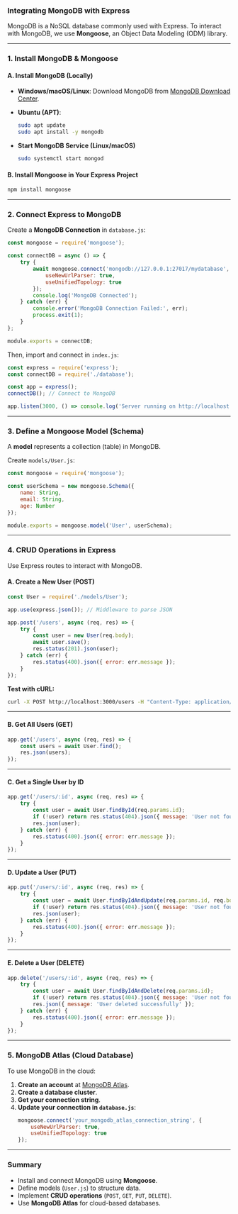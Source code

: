 ### Integrating MongoDB with Express  

MongoDB is a NoSQL database commonly used with Express. To interact with MongoDB, we use **Mongoose**, an Object Data Modeling (ODM) library.

---

### 1. **Install MongoDB & Mongoose**  
#### **A. Install MongoDB (Locally)**
- **Windows/macOS/Linux**: Download MongoDB from [MongoDB Download Center](https://www.mongodb.com/try/download/community).  
- **Ubuntu (APT)**:
  ```sh
  sudo apt update
  sudo apt install -y mongodb
  ```

- **Start MongoDB Service (Linux/macOS)**
  ```sh
  sudo systemctl start mongod
  ```

#### **B. Install Mongoose in Your Express Project**
```sh
npm install mongoose
```

---

### 2. **Connect Express to MongoDB**
Create a **MongoDB Connection** in `database.js`:
```js
const mongoose = require('mongoose');

const connectDB = async () => {
    try {
        await mongoose.connect('mongodb://127.0.0.1:27017/mydatabase', {
            useNewUrlParser: true,
            useUnifiedTopology: true
        });
        console.log('MongoDB Connected');
    } catch (err) {
        console.error('MongoDB Connection Failed:', err);
        process.exit(1);
    }
};

module.exports = connectDB;
```
Then, import and connect in `index.js`:
```js
const express = require('express');
const connectDB = require('./database');

const app = express();
connectDB(); // Connect to MongoDB

app.listen(3000, () => console.log('Server running on http://localhost:3000'));
```

---

### 3. **Define a Mongoose Model (Schema)**
A **model** represents a collection (table) in MongoDB.

Create `models/User.js`:
```js
const mongoose = require('mongoose');

const userSchema = new mongoose.Schema({
    name: String,
    email: String,
    age: Number
});

module.exports = mongoose.model('User', userSchema);
```

---

### 4. **CRUD Operations in Express**
Use Express routes to interact with MongoDB.

#### **A. Create a New User (POST)**
```js
const User = require('./models/User');

app.use(express.json()); // Middleware to parse JSON

app.post('/users', async (req, res) => {
    try {
        const user = new User(req.body);
        await user.save();
        res.status(201).json(user);
    } catch (err) {
        res.status(400).json({ error: err.message });
    }
});
```
**Test with cURL:**
```sh
curl -X POST http://localhost:3000/users -H "Content-Type: application/json" -d '{"name":"Alice","email":"alice@example.com","age":25}'
```

---

#### **B. Get All Users (GET)**
```js
app.get('/users', async (req, res) => {
    const users = await User.find();
    res.json(users);
});
```

---

#### **C. Get a Single User by ID**
```js
app.get('/users/:id', async (req, res) => {
    try {
        const user = await User.findById(req.params.id);
        if (!user) return res.status(404).json({ message: 'User not found' });
        res.json(user);
    } catch (err) {
        res.status(400).json({ error: err.message });
    }
});
```

---

#### **D. Update a User (PUT)**
```js
app.put('/users/:id', async (req, res) => {
    try {
        const user = await User.findByIdAndUpdate(req.params.id, req.body, { new: true });
        if (!user) return res.status(404).json({ message: 'User not found' });
        res.json(user);
    } catch (err) {
        res.status(400).json({ error: err.message });
    }
});
```

---

#### **E. Delete a User (DELETE)**
```js
app.delete('/users/:id', async (req, res) => {
    try {
        const user = await User.findByIdAndDelete(req.params.id);
        if (!user) return res.status(404).json({ message: 'User not found' });
        res.json({ message: 'User deleted successfully' });
    } catch (err) {
        res.status(400).json({ error: err.message });
    }
});
```

---

### 5. **MongoDB Atlas (Cloud Database)**
To use MongoDB in the cloud:
1. **Create an account** at [MongoDB Atlas](https://www.mongodb.com/atlas).
2. **Create a database cluster**.
3. **Get your connection string**.
4. **Update your connection in `database.js`**:
   ```js
   mongoose.connect('your_mongodb_atlas_connection_string', {
       useNewUrlParser: true,
       useUnifiedTopology: true
   });
   ```

---

### Summary  
- Install and connect MongoDB using **Mongoose**.  
- Define models (`User.js`) to structure data.  
- Implement **CRUD operations** (`POST`, `GET`, `PUT`, `DELETE`).  
- Use **MongoDB Atlas** for cloud-based databases.  